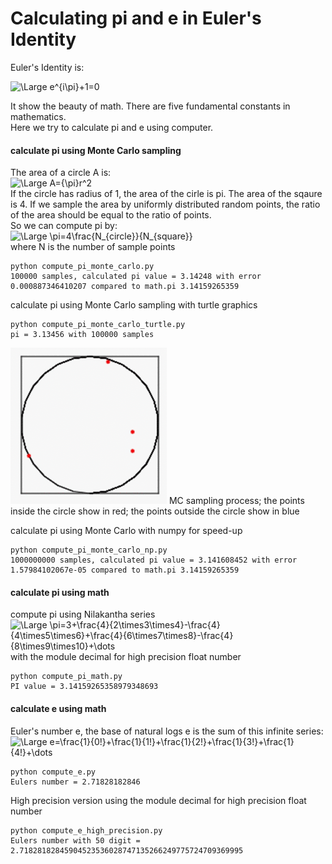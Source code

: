 # Calculating pi and e in Euler's Identity
Euler's Identity is:  
  
    
<img src="https://latex.codecogs.com/svg.latex?\Large&space;e^{i\pi}+1=0" title="\Large e^{i\pi}+1=0" />   
  
    
It show the beauty of math. There are five fundamental constants in mathematics.  
Here we try to calculate pi and e using computer.  

#### calculate pi using Monte Carlo sampling
The area of a circle A is:  
<img src="https://latex.codecogs.com/svg.latex?\Large&space;A={\pi}r^2" title="\Large A={\pi}r^2" />  
If the circle has radius of 1, the area of the cirle is pi. The area of the sqaure is 4.  If we sample the area by uniformly distributed random points, the ratio of the area should be equal to the ratio of points.  
So we can compute pi by:  
<img src="https://latex.codecogs.com/svg.latex?\Large&space;\pi=4\frac{N_{circle}}{N_{square}}" title="\Large \pi=4\frac{N_{circle}}{N_{square}}" />              
where N is the number of sample points
```
python compute_pi_monte_carlo.py
100000 samples, calculated pi value = 3.14248 with error 0.000887346410207 compared to math.pi 3.14159265359
```
calculate pi using Monte Carlo sampling with turtle graphics
```
python compute_pi_monte_carlo_turtle.py
pi = 3.13456 with 100000 samples
```
<img src="mc_pi.gif" width="250">  
MC sampling process; the points inside the circle show in red; the points outside the circle show in blue

calculate pi using Monte Carlo with numpy for speed-up
```
python compute_pi_monte_carlo_np.py
1000000000 samples, calculated pi value = 3.141608452 with error 1.57984102067e-05 compared to math.pi 3.14159265359
```
#### calculate pi using math

compute pi using Nilakantha series  
<img src="https://latex.codecogs.com/svg.latex?\Large&space;\pi=3+\frac{4}{2\times3\times4}-\frac{4}{4\times5\times6}+\frac{4}{6\times7\times8}-\frac{4}{8\times9\times10}+\dots" title="\Large \pi=3+\frac{4}{2\times3\times4}-\frac{4}{4\times5\times6}+\frac{4}{6\times7\times8}-\frac{4}{8\times9\times10}+\dots" />  
with the module decimal for high precision float number  
```
python compute_pi_math.py
PI value = 3.14159265358979348693
```
#### calculate e using math
Euler's number e, the base of natural logs
e is the sum of this infinite series:  
<img src="https://latex.codecogs.com/svg.latex?\Large&space;e=\frac{1}{0!}+\frac{1}{1!}+\frac{1}{2!}+\frac{1}{3!}+\frac{1}{4!}+\dots" title="\Large e=\frac{1}{0!}+\frac{1}{1!}+\frac{1}{2!}+\frac{1}{3!}+\frac{1}{4!}+\dots" />
```
python compute_e.py
Eulers number = 2.71828182846
```
High precision version using the module decimal for high precision float number 
```
python compute_e_high_precision.py
Eulers number with 50 digit = 2.71828182845904523536028747135266249775724709369995
```
